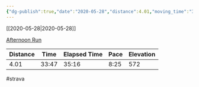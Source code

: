 ```yaml
---
{"dg-publish":true,"date":"2020-05-28","distance":4.01,"moving_time":"33:47","elapsed_time":"35:16","pace":"8:25","total_elevation_gain":572,"url":"https://www.strava.com/activities/3528135684","permalink":"/01-personal/strava/2020-05-28-afternoon-run/","dgPassFrontmatter":true}
---
```



[[2020-05-28\|2020-05-28]]

[Afternoon Run](https://www.strava.com/activities/3528135684)

| Distance | Time  | Elapsed Time | Pace | Elevation |
| -------- | ----- | ------------ | ---- | --------- |
| 4.01     | 33:47 | 35:16        | 8:25 | 572       |




#strava
